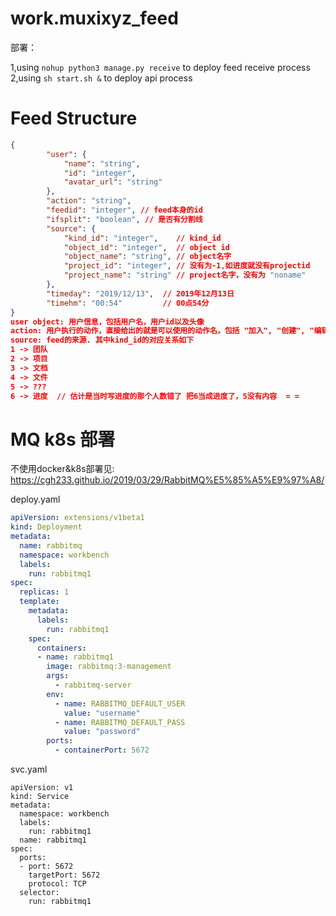 # work.muxixyz_feed

部署：

1,using `nohup python3 manage.py receive` to deploy feed receive process <br>
2,using `sh start.sh &` to deploy api process <br>

# Feed Structure

```json 
{
        "user": {   
            "name": "string",
            "id": "integer",
            "avatar_url": "string"
        },
        "action": "string",
        "feedid": "integer", // feed本身的id
        "ifsplit": "boolean", // 是否有分割线
        "source": {
            "kind_id": "integer",    // kind_id
            "object_id": "integer",  // object id
            "object_name": "string", // object名字
            "project_id": "integer", // 没有为-1,如进度就没有projectid
            "project_name": "string" // project名字，没有为 "noname"
        },
        "timeday": "2019/12/13",  // 2019年12月13日
        "timehm": "00:54"         // 00点54分
}
user object: 用户信息，包括用户名，用户id以及头像
action: 用户执行的动作，直接给出的就是可以使用的动作名，包括 "加入", "创建", "编辑", "删除", "评论", "移动" 。
source: feed的来源. 其中kind_id的对应关系如下
1 -> 团队
2 -> 项目
3 -> 文档
4 -> 文件
5 -> ???
6 -> 进度  // 估计是当时写进度的那个人数错了 把6当成进度了，5没有内容  = =

```

# MQ k8s 部署

不使用docker&k8s部署见: https://cgh233.github.io/2019/03/29/RabbitMQ%E5%85%A5%E9%97%A8/ 


deploy.yaml

```yaml
apiVersion: extensions/v1beta1
kind: Deployment
metadata:
  name: rabbitmq
  namespace: workbench
  labels:
    run: rabbitmq1
spec:
  replicas: 1
  template:
    metadata:
      labels:
        run: rabbitmq1
    spec:
      containers:
      - name: rabbitmq1
        image: rabbitmq:3-management
        args:
          - rabbitmq-server
        env:
          - name: RABBITMQ_DEFAULT_USER
            value: "username"
          - name: RABBITMQ_DEFAULT_PASS
            value: "password"
        ports:
          - containerPort: 5672
```

svc.yaml 

```
apiVersion: v1
kind: Service
metadata:
  namespace: workbench
  labels:
    run: rabbitmq1
  name: rabbitmq1
spec:
  ports:
  - port: 5672
    targetPort: 5672
    protocol: TCP
  selector:
    run: rabbitmq1
```

